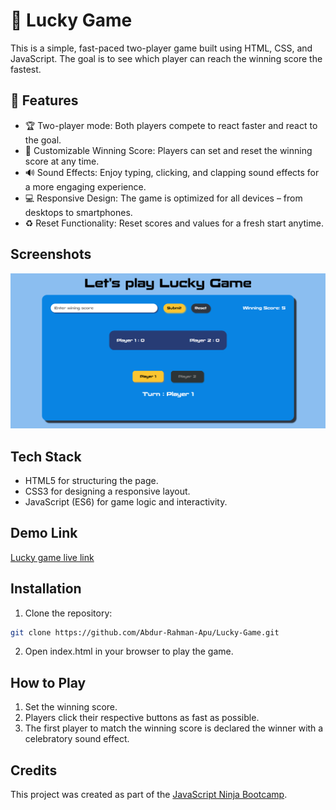 # 🥳 Lucky Game

This is a simple, fast-paced two-player game built using HTML, CSS, and JavaScript. The goal is to see which player can reach the winning score the fastest.

## 🌟 Features

- 🏆 Two-player mode: Both players compete to react faster and react to the goal.
- 🎯 Customizable Winning Score: Players can set and reset the winning score at any time.
- 🔊 Sound Effects: Enjoy typing, clicking, and clapping sound effects for a more engaging experience.
- 💻 Responsive Design: The game is optimized for all devices – from desktops to smartphones.
- ♻️ Reset Functionality: Reset scores and values for a fresh start anytime.

## Screenshots

![Home page](./screenshots/home.png)

## Tech Stack

- HTML5 for structuring the page.
- CSS3 for designing a responsive layout.
- JavaScript (ES6) for game logic and interactivity.

## Demo Link

[Lucky game live link](https://abdur-rahman-apu.github.io/Lucky-Game/)

## Installation

1.  Clone the repository:

```bash
git clone https://github.com/Abdur-Rahman-Apu/Lucky-Game.git
```

2.  Open index.html in your browser to play the game.

## How to Play

1. Set the winning score.
2. Players click their respective buttons as fast as possible.
3. The first player to match the winning score is declared the winner with a celebratory sound effect.

## Credits

This project was created as part of the [JavaScript Ninja Bootcamp](https://webdeveloperbd.net/js-bootcamp/).
